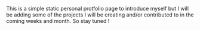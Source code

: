 This is a simple  static  personal protfolio  page to introduce myself but I will be adding  some of the projects I will be creating  and/or contributed to in the coming weeks and month.  So stay tuned !
 
